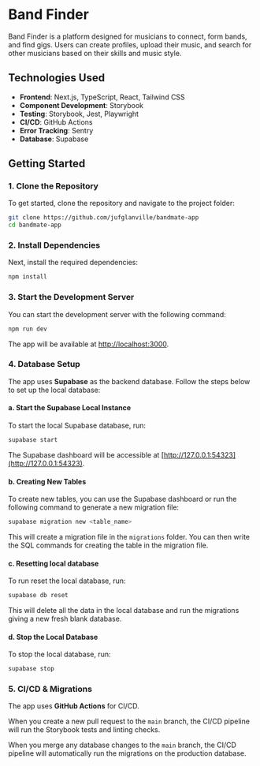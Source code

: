 # Band Finder

Band Finder is a platform designed for musicians to connect, form bands, and find gigs. Users can create profiles, upload their music, and search for other musicians based on their skills and music style.

## Technologies Used

- **Frontend**: Next.js, TypeScript, React, Tailwind CSS
- **Component Development**: Storybook
- **Testing**: Storybook, Jest, Playwright
- **CI/CD**: GitHub Actions
- **Error Tracking**: Sentry
- **Database**: Supabase

## Getting Started

### 1. Clone the Repository

To get started, clone the repository and navigate to the project folder:

```bash
git clone https://github.com/jufglanville/bandmate-app
cd bandmate-app
```

### 2. Install Dependencies

Next, install the required dependencies:

```bash
npm install
```

### 3. Start the Development Server

You can start the development server with the following command:

```bash
npm run dev
```

The app will be available at [http://localhost:3000](http://localhost:3000).

### 4. Database Setup

The app uses **Supabase** as the backend database. Follow the steps below to set up the local database:

#### a. Start the Supabase Local Instance

To start the local Supabase database, run:

```bash
supabase start
```

The Supabase dashboard will be accessible at [http://127.0.0.1:54323](http://127.0.0.1:54323).

#### b. Creating New Tables

To create new tables, you can use the Supabase dashboard or run the following command to generate a new migration file:

```bash
supabase migration new <table_name>
```

This will create a migration file in the `migrations` folder. You can then write the SQL commands for creating the table in the migration file.

#### c. Resetting local database

To run reset the local database, run:

```bash
supabase db reset
```

This will delete all the data in the local database and run the migrations giving a new fresh blank database.

#### d. Stop the Local Database

To stop the local database, run:

```bash
supabase stop
```

### 5. CI/CD & Migrations

The app uses **GitHub Actions** for CI/CD.

When you create a new pull request to the `main` branch, the CI/CD pipeline will run the Storybook tests and linting checks.

When you merge any database changes to the `main` branch, the CI/CD pipeline will automatically run the migrations on the production database.
